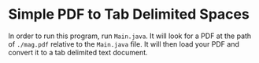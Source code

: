 # Simple PDF to Tab Delimited Spaces

In order to run this program, run `Main.java`. It will look for a PDF at the path of `./mag.pdf` relative to the `Main.java` file. It will then load your PDF and convert it to a tab delimited text document.
